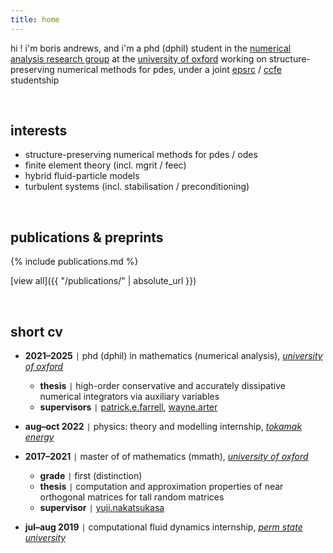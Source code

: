 ```yaml
---
title: home
---
```


hi ! i'm boris andrews, and i'm a phd (dphil) student in the [numerical analysis research group](https://www.maths.ox.ac.uk/groups/numerical-analysis) at the [university of oxford](https://www.maths.ox.ac.uk/) working on structure-preserving numerical methods for pdes, under a joint [epsrc](https://www.ukri.org/councils/epsrc/) / [ccfe](https://ccfe.ukaea.uk/) studentship

<br>

## interests

- structure-preserving numerical methods for pdes / odes
- finite element theory (incl. mgrit / feec)
- hybrid fluid-particle models
- turbulent systems (incl. stabilisation / preconditioning)

<br>

## publications & preprints

{% include publications.md %}

[view all]({{ "/publications/" | absolute_url }})

<br>

## short cv

- **2021–2025**    <code>&#124;</code> phd (dphil) in mathematics (numerical analysis), [*university of oxford*](https://www.maths.ox.ac.uk/)
    - **thesis**      <code>&#124;</code> high-order conservative and accurately dissipative numerical integrators via auxiliary variables
    - **supervisors** <code>&#124;</code> [patrick.e.farrell](https://pefarrell.org/), [wayne.arter](https://www.linkedin.com/in/wayne-arter-86375211/)
- **aug–oct 2022** <code>&#124;</code> physics: theory and modelling internship, [*tokamak energy*](https://tokamakenergy.com/)
  
- **2017–2021**    <code>&#124;</code> master of of mathematics (mmath), [*university of oxford*](https://www.maths.ox.ac.uk/)
    - **grade** <code>&#124;</code> first (distinction)
    - **thesis** <code>&#124;</code> computation and approximation properties of near orthogonal matrices for tall random matrices
    - **supervisor** <code>&#124;</code> [yuji.nakatsukasa](https://people.maths.ox.ac.uk/nakatsukasa/)
- **jul–aug 2019** <code>&#124;</code> computational fluid dynamics internship, [*perm state university*](http://en.psu.ru/)
